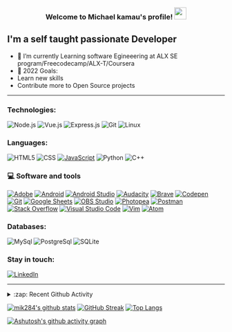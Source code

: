 <h3 align="center">
  Welcome to Michael kamau's profile!
  <img src="https://media.giphy.com/media/hvRJCLFzcasrR4ia7z/giphy.gif" width="28">
</h3>



## I'm a self taught passionate Developer

- 🌱 I’m currently Learning software Egineeering at ALX SE program/Freecodecamp/ALX-T/Coursera
- 🥅 2022 Goals: 
- Learn new skills 
- Contribute more to Open Source projects

---

### Technologies:

![Node.js](https://img.shields.io/badge/-Node-000?&logo=node.js)
![Vue.js](https://img.shields.io/badge/-Vue-000?&logo=vue.js)
![Express.js](https://img.shields.io/badge/-Express-000?&logo=express)
![Git](https://img.shields.io/badge/-Git-000?&logo=git&logoColor=F05032)
![Linux](https://img.shields.io/badge/-Linux-000?&logo=Linux&logoColor=FCC624)


### Languages:

![HTML5](https://img.shields.io/badge/-HTML5-000?&logo=html5&logoColor=E34F26)
![CSS](https://img.shields.io/badge/-CSS-000?&logo=css3&logoColor=1572B6)
[![JavaScript](https://img.shields.io/badge/-JavaScript-000?&logo=JavaScript&logoColor=ddc508)](https://github.com/krivahtoo?tab=repositories&q=&type=&language=javascript)
![Python](https://img.shields.io/badge/-Python-000?&logo=python)
![C++](https://img.shields.io/badge/-C%2B%2B-000?&logo=c%2B%2B&logoColor=1572B6)


### 💻 Software and tools

<p>
    <a href="#"><img alt="Adobe" src="https://img.shields.io/badge/Adobe-FF0000.svg?logo=adobe&logoColor=white"></a>
    <a href="#"><img alt="Android" src="https://img.shields.io/badge/Android-3DDC84?logo=android&logoColor=white"></a>
    <a href="#"><img alt="Android Studio" src="https://img.shields.io/badge/Android%20Studio-008678.svg?logo=android-studio&logoColor=white"></a>
    <a href="#"><img alt="Audacity" src="https://img.shields.io/badge/-Audacity-0000CC?logo=audacity&logoColor=white"></a> 
    <a href="#"><img alt="Brave" src="https://img.shields.io/badge/-Brave-FB542B?logo=brave&logoColor=white"></a>
    <a href="#"><img alt="Codepen" src="https://img.shields.io/badge/Codepen-000000.svg?logo=codepen&logoColor=white"></a>
    <a href="#"><img alt="Git" src="https://img.shields.io/badge/Git-F05033.svg?logo=git&logoColor=white"></a>
    <a href="#"><img alt="Google Sheets" src="https://img.shields.io/badge/Google%20Sheets-34A853.svg?logo=google%20sheets&logoColor=white"></a>
    <a href="#"><img alt="OBS Studio" src="https://img.shields.io/badge/-OBS%20Studio-302E31?logo=obs-studio&logoColor=white"></a>
    <a href="#"><img alt="Photopea" src="https://img.shields.io/badge/Photopea-18A497?logo=photopea&logoColor=white"></a>
    <a href="#"><img alt="Postman" src="https://img.shields.io/badge/Postman-FF6C37?logo=postman&logoColor=white"></a>
    <a href="#"><img alt="Stack Overflow" src="https://img.shields.io/badge/-Stack%20Overflow-FE7A16?logo=stack-overflow&logoColor=white"></a>
    <a href="#"><img alt="Visual Studio Code" src="https://img.shields.io/badge/Visual%20Studio%20Code-0078d7.svg?logo=visual-studio-code&logoColor=white"></a>
    <a href="#"><img alt="Vim" src="https://img.shields.io/badge/-Vim-000?&logo=vim&logoColor=47A248"></a>
    <a href="#"><img alt="Atom" src="https://img.shields.io/badge/-Atom-000?&logo=atom"></a>
</p>


### Databases:

![MySql](https://img.shields.io/badge/-MySql-000?&logo=MySQL&logoColor=4479A1)
![PostgreSql](https://img.shields.io/badge/-PostgreSql-000?&logo=postgresql&logoColor=336791)
![SQLite](https://img.shields.io/badge/-SQLite-000?&logo=sqlite&logoColor=003B57)

### Stay in touch:

[![LinkedIn](https://img.shields.io/badge/-LinkedIn-000?&logo=LinkedIn&logoColor=0077B5)](https://www.linkedin.com/in/michael-kamau-633790203/)

---

<details>
  <summary>:zap: Recent Github Activity</summary>

</details>


  [![mik284's github stats](https://github-readme-stats-chi-silk.vercel.app/api?username=mik284&count_private=true&theme=tokyonight&show_icons=1)](https://github.com/mik284ub-readme-stats)
 [![GitHub Streak](http://github-readme-streak-stats.herokuapp.com?user=mik284&theme=dark&date_format=M%20j%5B%2C%20Y%5D&sideNums=19C0F4F9)](https://git.io/streak-stats)
[![Top Langs](https://github-readme-stats-chi-silk.vercel.app/api/top-langs/?username=mik284&layout=compact&langs_count=16&theme=tokyonight)](https://github.com/mik284/github-readme-stats)


[![Ashutosh's github activity graph](https://activity-graph.herokuapp.com/graph?username=mik284)](https://github.com/ashutosh00710/github-readme-activity-graph)
